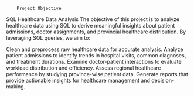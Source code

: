         Project Objective


SQL Healthcare Data Analysis
The objective of this project is to analyze healthcare data using SQL to derive meaningful insights about patient admissions, doctor assignments, and provincial healthcare distribution. By leveraging SQL queries, we aim to:

Clean and preprocess raw healthcare data for accurate analysis.
Analyze patient admissions to identify trends in hospital visits, common diagnoses, and treatment durations.
Examine doctor-patient interactions to evaluate workload distribution and efficiency.
Assess regional healthcare performance by studying province-wise patient data.
Generate reports that provide actionable insights for healthcare management and decision-making.
